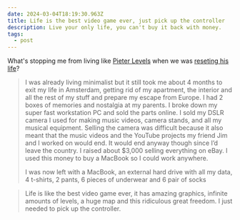 ```yaml
---
date: 2024-03-04T18:19:30.963Z
title: Life is the best video game ever, just pick up the controller
description: Live your only life, you can't buy it back with money.
tags:
  - post
---
```

What's stopping me from living like [Pieter Levels](https://levelsio) when we was [reseting his life](https://levels.io/reset-your-life/)?

> I was already living minimalist but it still took me about 4 months to exit my life in Amsterdam, getting rid of my apartment, the interior and all the rest of my stuff and prepare my escape from Europe. I had 2 boxes of memories and nostalgia at my parents. I broke down my super fast workstation PC and sold the parts online. I sold my DSLR camera I used for making music videos, camera stands, and all my musical equipment. Selling the camera was difficult because it also meant that the music videos and the YouTube projects my friend Jim and I worked on would end. It would end anyway though since I’d leave the country. I raised about $3,000 selling everything on eBay. I used this money to buy a MacBook so I could work anywhere.
>
> I was now left with a MacBook, an external hard drive with all my data, 4 t-shirts, 2 pants, 6 pieces of underwear and 6 pair of socks

>Life is like the best video game ever, it has amazing graphics, infinite amounts of levels, a huge map and this ridiculous great freedom. I just needed to pick up the controller.
